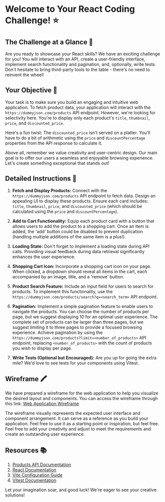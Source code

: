 # Welcome to Your React Coding Challenge! ⭐

## The Challenge at a Glance 📖

Are you ready to showcase your React skills? We have an exciting challenge for you! You will interact with an API, create a user-friendly interface, implement search functionality and pagination, and, optionally, write tests. Don't hesitate to bring third-party tools to the table - there's no need to reinvent the wheel!

## Your Objective 🎯

Your task is to make sure you build an engaging and intuitive web application. To fetch product data, your application will interact with the `https://dummyjson.com/products` API endpoint. However, we're looking for selectivity here. You're to display only each product's `title`, `thumbnail`, `price`, and `discounted_price`.

Here's a fun twist: The `discounted_price` isn't served on a platter. You'll have to do a bit of arithmetic using the `price` and `discountPercentage` properties from the API response to calculate it.

Above all, remember we value creativity and user-centric design. Our main goal is to offer our users a seamless and enjoyable browsing experience. Let's create something exceptional that stands out!

## Detailed Instructions 📝

1. **Fetch and Display Products:** Connect with the `https://dummyjson.com/products` API endpoint to fetch data. Design an appealing UI to display these products. Ensure each card includes: `title`, `thumbnail`, `price`, and `discounted_price` (which should be calculated using the `price` and `discountPercentage`).

2. **Add to Cart Functionality:** Equip each product card with a button that allows users to add the product to a shopping cart. Once an item is added, the 'add' button could be disabled to prevent duplication (handling multiple additions of the same item is a plus!).

3. **Loading State:** Don't forget to implement a loading state during API calls. Providing visual feedback during data retrieval significantly enhances the user experience.

4. **Shopping Cart Icon:** Incorporate a shopping cart icon on your page. When clicked, a dropdown should reveal all items in the cart, each accompanied by an image, title, and a 'remove' button.

5. **Product Search Feature:** Include an input field for users to search for products. To implement this functionality, use the `https://dummyjson.com/products/search?q=<search_term>` API endpoint.

6. **Pagination:** Implement a simple pagination feature to enable users to navigate the products. You can choose the number of products per page, but we suggest displaying 10 for an optimal user experience. The complete set of products can be larger than three pages, but we suggest limiting it to three pages to provide a focused browsing experience. Achieve pagination by using the `https://dummyjson.com/products?limit=<number_of_products>` API endpoint, replacing `<number_of_products>` with the count of products you wish to display per page.

7. **Write Tests (Optional but Encouraged):** Are you up for going the extra mile? We'd love to see tests for your components using Vitest.

## Wireframe 🖍️

We have prepared a wireframe for the web application to help you visualize the desired layout and components. You can access the wireframe through this link: [Web Application Wireframe](./public/product_page.png)

The wireframe visually represents the expected user interface and component arrangement. It can serve as a reference as you build your application. Feel free to use it as a starting point or inspiration, but feel free. Feel free to add your creativity and adjust to meet the requirements and create an outstanding user experience.

## Resources 📚

1. [Products API Documentation](https://dummyjson.com/docs/products)
2. [React Documentation](https://react.dev/)
3. [Vite Configuration Guide](https://vitejs.dev/config/)
4. [Vitest Documentation](https://vitest.dev/guide/)

Let your imagination soar, and good luck! We're eager to see your creative solutions!
